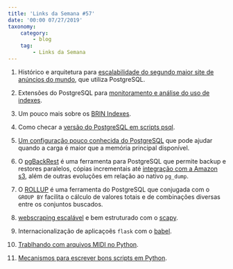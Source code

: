 ```yaml
---
title: 'Links da Semana #57'
date: '00:00 07/27/2019'
taxonomy:
    category:
        - blog
    tag:
        - Links da Semana
---
```


1. Histórico e arquitetura para [escalabilidade do segundo maior site de anúncios do mundo](https://medium.com/avitotech/standby-in-production-scaling-application-in-second-largest-classified-site-in-the-world-97a79a1929de), que utiliza PostgreSQL.

1. Extensões do PostgreSQL para [monitoramento e análise do uso de indexes](https://www.percona.com/blog/2019/07/22/automatic-index-recommendations-in-postgresql-using-pg_qualstats-and-hypopg/).

1. Um pouco mais sobre os [BRIN Indexes](https://www.percona.com/blog/2019/07/16/brin-index-for-postgresql-dont-forget-the-benefits/).

1. Como checar a [versão do PostgreSQL em scripts psql](https://fluca1978.github.io/2019/07/18/CheckPostgreSQLVersionInScripts.html).

1. [Um configuração pouco conhecida do PostgreSQL](https://www.cybertec-postgresql.com/en/the-mysterious-backend_flush_after-configuration-setting/) que pode ajudar quando a carga é maior que a memória principal disponível.

1. O [pgBackRest](https://pgbackrest.org/) é uma ferramenta para PostgreSQL que permite backup e restores paralelos, cópias incrementais até [integração com a Amazon s3](https://pgstef.github.io/2019/07/19/pgbackrest_s3_configuration.html), além de outras evoluções em relação ao nativo `pg_dump`.

1. O [ROLLUP](http://www.postgresqltutorial.com/postgresql-rollup/) é uma ferramenta do PostgreSQL que conjugada com o `GROUP BY` facilita o cálculo de valores totais e de combinações diversas entre os conjuntos buscados.

1. [webscraping escalável](https://www.smashingmagazine.com/2019/07/ultimate-guide-scalable-web-scrapers-scrapy/) e bem estruturado com o [scapy](https://scrapy.org/).

1. Internacionalização de aplicaçoẽs `flask` com o [babel](https://medium.com/@oksanatkach/how-to-internationalize-your-flask-app-like-a-champ-e57535185893).

1. [Trablhando com arquivos MIDI no Python](https://www.twilio.com/blog/working-with-midi-data-in-python-using-mido).

1. [Mecanismos para escrever bons scripts em Python](https://vincent.bernat.ch/en/blog/2019-sustainable-python-script).
